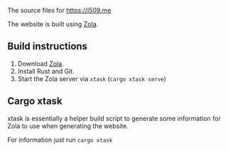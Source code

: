 The source files for https://i509.me

The website is built using [Zola].

## Build instructions

1. Download [Zola].
2. Install Rust and Git.
3. Start the Zola server via `xtask` (`cargo xtask serve`)

## Cargo xtask

xtask is essentially a helper build script to generate some information for Zola to use when generating the website.

For information just run `cargo xtask`

[Zola]: https://getzola.org
